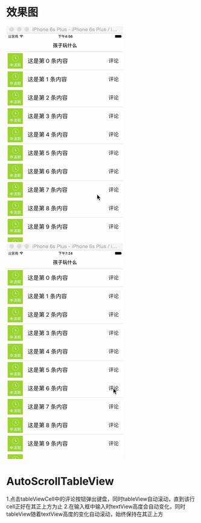 # 效果图
![image](https://github.com/963239327/AutoScrollTableView/blob/master/README_IMG/AutoScrollTableView.gif?raw=true)
![image](https://github.com/963239327/AutoScrollTableView/blob/master/README_IMG/AutoScrollTableView%202.gif?raw=true)
# AutoScrollTableView
1.点击tableViewCell中的评论按钮弹出键盘，同时tableView自动滚动，直到该行cell正好在其正上方为止
2.在输入框中输入时textView高度会自动变化，同时tableView随着textView高度的变化自动滚动，始终保持在其正上方
